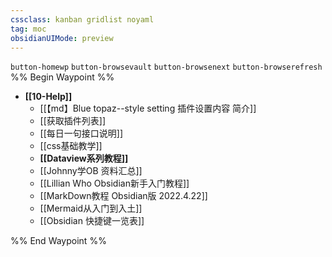 ```yaml
---
cssclass: kanban gridlist noyaml
tag: moc
obsidianUIMode: preview
--- 
```

`button-homewp`  `button-browsevault`  `button-browsenext` `button-browserefresh` 
%% Begin Waypoint %%
- **[[10-Help]]**
	- [[【md】Blue topaz--style setting 插件设置内容 简介]]
	- [[获取插件列表]]
	- [[每日一句接口说明]]
	- [[css基础教学]]
	- **[[Dataview系列教程]]**
	- [[Johnny学OB 资料汇总]]
	- [[Lillian Who Obsidian新手入门教程]]
	- [[MarkDown教程 Obsidian版 2022.4.22]]
	- [[Mermaid从入门到入土]]
	- [[Obsidian 快捷键一览表]]

%% End Waypoint %%